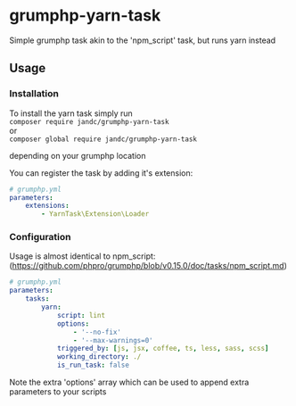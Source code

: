# grumphp-yarn-task
Simple grumphp task akin to the 'npm_script' task, but runs yarn instead

## Usage
### Installation
To install the yarn task simply run <br>
`composer require jandc/grumphp-yarn-task` <br>
or <br>
`composer global require jandc/grumphp-yarn-task`

depending on your grumphp location

You can register the task by adding it's extension:
```yaml
# grumphp.yml
parameters:
    extensions:
        - YarnTask\Extension\Loader
```

### Configuration
Usage is almost identical to npm_script: <br>
(https://github.com/phpro/grumphp/blob/v0.15.0/doc/tasks/npm_script.md)
```yaml
# grumphp.yml
parameters:
    tasks:
        yarn:
            script: lint
            options:
                - '--no-fix'
                - '--max-warnings=0'
            triggered_by: [js, jsx, coffee, ts, less, sass, scss]
            working_directory: ./
            is_run_task: false
```

Note the extra 'options' array which can be used to append extra parameters to your scripts
